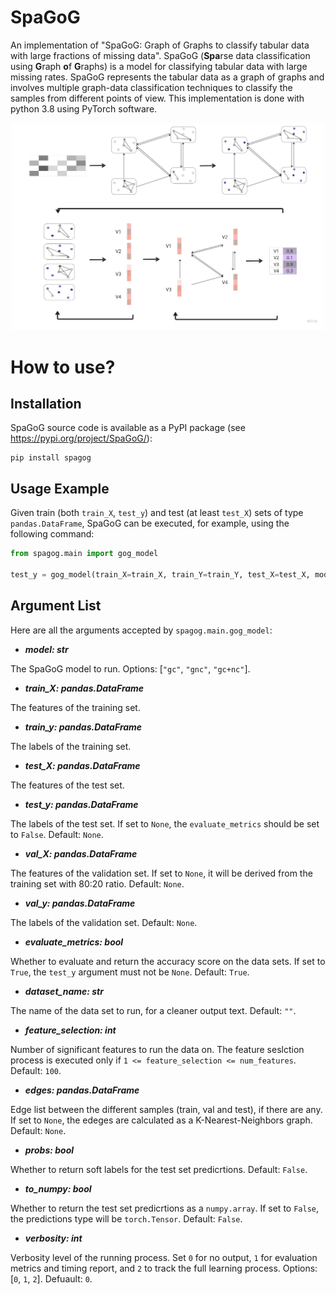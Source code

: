 # SpaGoG
An implementation of "SpaGoG: Graph of Graphs to classify tabular data with large fractions of missing data".
SpaGoG (**Spa**rse data classification using **G**raph **o**f **G**raphs) is a model for classifying tabular data with large missing rates.
SpaGoG represents the tabular data as a graph of graphs and involves multiple graph-data classification techniques to classify the samples from different points of view.
This implementation is done with python 3.8 using PyTorch software.

<p align="center">
  <img src="figures/scheme_fig.jpg" alt="Scheme Figure" width="500">
</p>

# How to use?

## Installation
SpaGoG source code is available as a PyPI package (see https://pypi.org/project/SpaGoG/):

```shell
pip install spagog
```

## Usage Example
Given train (both ```train_X```, ```test_y```) and test (at least ```test_X```) sets of type ```pandas.DataFrame```, SpaGoG can be executed, for example, using the following command:

```python
from spagog.main import gog_model

test_y = gog_model(train_X=train_X, train_Y=train_Y, test_X=test_X, model="gc", verbosity=1, to_numpy=False, evaluate_metrics=False)
```

## Argument List
Here are all the arguments accepted by ```spagog.main.gog_model```:

* _**model: str**_

The SpaGoG model to run. Options: [```"gc"```, ```"gnc"```, ```"gc+nc"```].
* _**train_X: pandas.DataFrame**_

The features of the training set.

* _**train_y: pandas.DataFrame**_

The labels of the training set.

* _**test_X: pandas.DataFrame**_

The features of the test set.

* _**test_y: pandas.DataFrame**_

The labels of the test set. If set to ```None```, the ```evaluate_metrics``` should be set to ```False```. Default: ```None```.

* _**val_X: pandas.DataFrame**_

The features of the validation set. If set to ```None```, it will be derived from the training set with 80:20 ratio. Default: ```None```.

* _**val_y: pandas.DataFrame**_

The labels of the validation set. Default: ```None```.

* _**evaluate_metrics: bool**_

Whether to evaluate and return the accuracy score on the data sets. If set to ```True```, the ```test_y``` argument must not be ```None```. Default: ```True```.

* _**dataset_name: str**_

The name of the data set to run, for a cleaner output text. Default: ```""```.

* _**feature_selection: int**_

Number of significant features to run the data on. The feature seslction process is executed only if ```1 <= feature_selection <= num_features```. Default: ```100```.

* _**edges: pandas.DataFrame**_

Edge list between the different samples (train, val and test), if there are any. If set to ```None```, the edeges are calculated as a K-Nearest-Neighbors graph. Default: ```None```.

* _**probs: bool**_

Whether to return soft labels for the test set predicrtions. Default: ```False```.

* _**to_numpy: bool**_

Whether to return the test set predicrtions as a ```numpy.array```. If set to ```False```, the predictions type will be ```torch.Tensor```. Default: ```False```.

* _**verbosity: int**_

Verbosity level of the running process. Set ```0``` for no output, ```1``` for evaluation metrics and timing report, and ```2``` to track the full learning process. Options: [```0```, ```1```, ```2```]. Defuault: ```0```.

